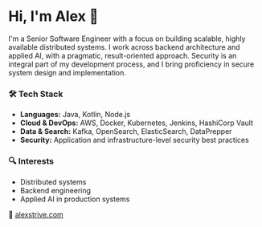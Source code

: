 # Hi, I'm Alex 👋

I'm a Senior Software Engineer with a focus on building scalable, highly available distributed systems. I work across backend architecture and applied AI, with a pragmatic, result-oriented approach. Security is an integral part of my development process, and I bring proficiency in secure system design and implementation.

### 🛠️ Tech Stack
- **Languages:** Java, Kotlin, Node.js  
- **Cloud & DevOps:** AWS, Docker, Kubernetes, Jenkins, HashiCorp Vault 
- **Data & Search:** Kafka, OpenSearch, ElasticSearch, DataPrepper  
- **Security:** Application and infrastructure-level security best practices

### 🔍 Interests
- Distributed systems
- Backend engineering
- Applied AI in production systems

🔗 [alexstrive.com](https://alexstrive.com)
